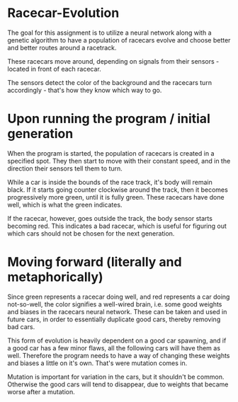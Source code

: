 # Racecar-Evolution
The goal for this assignment is to utilize a neural network along with a genetic algorithm
to have a population of racecars evolve and choose better and better routes around a racetrack.

These racecars move around, depending on signals from their sensors - located in front of each racecar.

The sensors detect the color of the background and the racecars turn accordingly - that's how they know which way to go.

# Upon running the program / initial generation
When the program is started, the population of racecars is created in a specified spot. They then start to move with their constant speed, and in the direction their sensors tell them to turn.

While a car is inside the bounds of the race track, it's body will remain black. If it starts going counter clockwise around the track, then it becomes progressively more green, until it is fully green. These racecars have done well, which is what the green indicates.

If the racecar, however, goes outside the track, the body sensor starts becoming red. This indicates a bad racecar, which is useful for figuring out which cars should not be chosen for the next generation.

# Moving forward (literally and metaphorically)
Since green represents a racecar doing well, and red represents a car doing not-so-well, the color signifies a well-wired brain, i.e. some good weights and biases in the racecars neural network. These can be taken and used in future cars, in order to essentially duplicate good cars, thereby removing bad cars.

This form of evolution is heavily dependent on a good car spawning, and if a good car has a few minor flaws, all the following cars will have them as well. Therefore the program needs to have a way of changing these weights and biases a little on it's own. That's were mutation comes in. 

Mutation is important for variation in the cars, but it shouldn't be common. Otherwise the good cars will tend to disappear, due to weights that became worse after a mutation.


